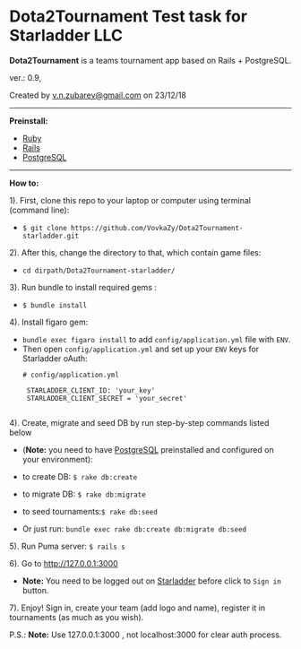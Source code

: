 # Dota2Tournament Test task for Starladder LLC

__Dota2Tournament__ is a teams tournament app based on Rails + PostgreSQL.  

ver.: 0.9, 

Created by v.n.zubarev@gmail.com on 23/12/18
***********************************************************************************************
__Preinstall:__
- [Ruby](https://www.ruby-lang.org/en/documentation/installation/)
- [Rails](https://guides.rubyonrails.org/v5.0/getting_started.html)
- [PostgreSQL](https://www.postgresql.org/)

***********************************************************************************************

__How to:__

1). First, clone this repo to your laptop or computer using terminal (command line): 
- `$ git clone https://github.com/VovkaZy/Dota2Tournament-starladder.git`

2). After this, change the directory to that, which contain game files: 
- `cd dirpath/Dota2Tournament-starladder/`

3). Run bundle to install required gems : 
- `$ bundle install`

4). Install figaro gem: 
- `bundle exec figaro install` to add `config/application.yml` file with `ENV`. 
- Then open `config/application.yml` and set up your `ENV` keys for Starladder oAuth: 
  ```
  # config/application.yml
  
   STARLADDER_CLIENT_ID: 'your_key'
   STARLADDER_CLIENT_SECRET = 'your_secret'    
   
  ```  
     
4). Create, migrate and seed DB by run step-by-step commands listed below 
 - (__Note:__ you need to have [PostgreSQL](https://www.postgresql.org/) preinstalled and configured on your environment): 
 - to create DB: `$ rake db:create` 
 - to migrate DB: `$ rake db:migrate`
 - to seed tournaments:`$ rake db:seed` 

- Or just run: `bundle exec rake db:create db:migrate db:seed`


5). Run Puma server: `$ rails s`
 
6). Go to http://127.0.0.1:3000 
   - __Note:__ You need to be logged out on [Starladder](http://auth.starladder.com) before click to `Sign in` button.
    
7). Enjoy! Sign in, create your team (add logo and name), register it in tournaments (as much as you wish).

P.S.: __Note:__ Use 127.0.0.1:3000 , not localhost:3000 for clear auth process.




